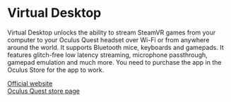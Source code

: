 # Virtual Desktop
Virtual Desktop unlocks the ability to stream SteamVR games from your computer to your Oculus Quest headset over Wi-Fi or from anywhere around the world. It supports Bluetooth mice, keyboards and gamepads. It features glitch-free low latency streaming, microphone passthrough, gamepad emulation and much more. You need to purchase the app in the Oculus Store for the app to work.

<a href="https://www.vrdesktop.net">Official website</a><br>
<a href="https://www.oculus.com/experiences/quest/2017050365004772">Oculus Quest store page</a><br>
